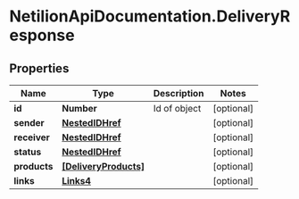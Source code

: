 # NetilionApiDocumentation.DeliveryResponse

## Properties
Name | Type | Description | Notes
------------ | ------------- | ------------- | -------------
**id** | **Number** | Id of object | [optional] 
**sender** | [**NestedIDHref**](NestedIDHref.md) |  | [optional] 
**receiver** | [**NestedIDHref**](NestedIDHref.md) |  | [optional] 
**status** | [**NestedIDHref**](NestedIDHref.md) |  | [optional] 
**products** | [**[DeliveryProducts]**](DeliveryProducts.md) |  | [optional] 
**links** | [**Links4**](Links4.md) |  | [optional] 


